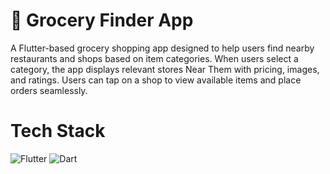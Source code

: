 # 🛒 Grocery Finder App  

A Flutter-based grocery shopping app designed to help users find nearby restaurants and shops based on item categories. When users select a category, the app displays relevant stores Near Them with pricing, images, and ratings. Users can tap on a shop to view available items and place orders seamlessly.  

# Tech Stack
![Flutter](https://img.shields.io/badge/Flutter-%2302569B.svg?style=for-the-badge&logo=Flutter&logoColor=white)
![Dart](https://img.shields.io/badge/dart-%230175C2.svg?style=for-the-badge&logo=dart&logoColor=white)

